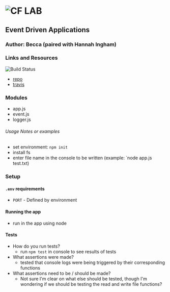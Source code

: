 ![CF](http://i.imgur.com/7v5ASc8.png) LAB
=================================================

## Event Driven Applications

### Author: Becca (paired with Hannah Ingham)

### Links and Resources
![Build Status](https://www.travis-ci.com/beccalee123/06-event-driven-apps.svg?branch=master)

* [repo](https://github.com/beccalee123/06-event-driven-apps)
* [travis](https://www.travis-ci.com/beccalee123/06-event-driven-apps)


### Modules
- app.js
- event.js
- logger.js


###### Usage Notes or examples
- set environment: `npm init`
- install fs
- enter file name in the console to be written (example: `node app.js test.txt)

### Setup
#### `.env` requirements
* `PORT` - Defined by environment

#### Running the app
* run in the app using node

#### Tests
* How do you run tests?
  - run `npm test` in console to see results of tests
* What assertions were made?
  - tested that console logs were being triggered by their corresponding functions
* What assertions need to be / should be made?
  - Not sure I'm clear on what else should be tested, though I'm wondering if we should be testing the read and write file functions?
